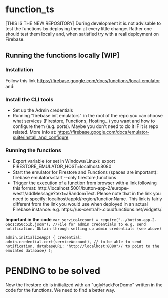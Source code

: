 # function_ts
[THIS IS THE NEW REPOSITORY]
During development it is not advisable to test the functions by deploying them at every little change. Rather one should test them locally and, when satisfied try with a real deployment on Firebase.

## Running the functions locally [WIP]
### Installation
Follow this link https://firebase.google.com/docs/functions/local-emulator and:

### Install the CLI tools
- Set up the Admin credentials
- Running "firebase init emulators" in the root of the repo you can choose what services (Firestore, Functions, Hosting...) you want and how to configure them (e.g. ports). Maybe you don't need to do it IF it is repo related. More info at: https://firebase.google.com/docs/emulator-suite/install_and_configure

### Running the functions
- Export variable (or set in WIndows/Linux): export FIRESTORE_EMULATOR_HOST=localhost:8080
- Start the emulator for Firestore and Functions (spaces are important): firebase emulators:start --only firestore,functions
- Trigger the execution of a function from browser with a link following this format: http://localhost:5001/button-app-2/europe-west1/addMessage?text=aRandomText. Please note that in the link you need to specify: localhost/appId/region/functionName. This link is fairly different from the link you would use when deployed in an actual Firebase instance: e.g. https://us-central1-.cloudfunctions.net/widgets/.


__Important in the code__
` var serviceAccount = require("../button-app-2-6ac1c850c51b.json"); //File for admin credentials to e.g. send notification. Obtain through setting up admin credentials (see above) `

` admin.initializeApp( { credential: admin.credential.cert(serviceAccount), // to be able to send notification. databaseURL: "http://localhost:8080"// to point to the emulated database} ); `

# PENDING to be solved
Now the firestore db is initialized with an "uglyHackForDemo" written in the code for the functions. We need to find a better way.
